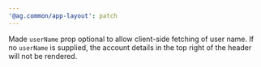 ```yaml
---
'@ag.common/app-layout': patch
---
```


Made `userName` prop optional to allow client-side fetching of user name. If no `userName` is supplied, the account details in the top right of the header will not be rendered.
